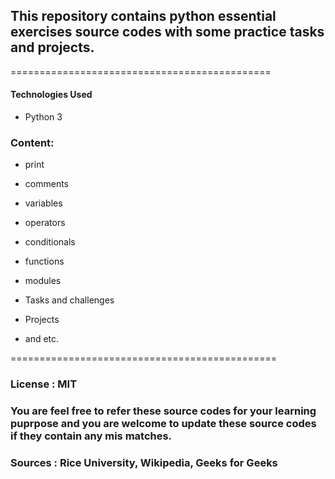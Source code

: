 ## This repository contains python essential exercises source codes with some practice tasks and projects.

=============================================

#### Technologies Used
* Python 3

### Content:

* print

* comments

* variables

* operators

* conditionals

* functions

* modules

* Tasks and challenges

* Projects

* and etc.

==============================================

### License : MIT

### You are feel free to refer these source codes for your learning puprpose and you are welcome to update these source codes if they contain any mis matches.

### Sources : Rice University, Wikipedia, Geeks for Geeks
